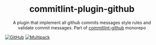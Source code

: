 <div align="center">
  <h1>commitlint-plugin-github</h1>
  <p>A plugin that implement all github commits messages style rules and validate commit messages. Part of <a href="https://github.com/elevai-consulting/commitlint-github">commitlint-github</a> monorepo</p>
</div>

[![GitHub](https://img.shields.io/github/license/elevai-consulting/commitlint-github)](https://github.com/elevai-consulting/commitlint-github/blob/master/LICENSE)
[![Multipack](https://img.shields.io/badge/Generated%20from-Gherciu%2Fmultipack-green)](https://github.com/Gherciu/multipack)